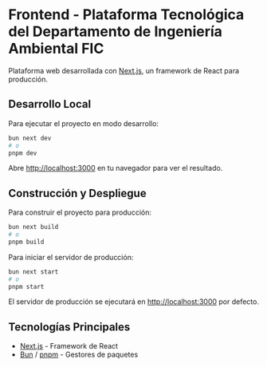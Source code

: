 # Frontend - Plataforma Tecnológica del Departamento de Ingeniería Ambiental FIC

Plataforma web desarrollada con [Next.js](https://nextjs.org), un framework de React para producción.

## Desarrollo Local

Para ejecutar el proyecto en modo desarrollo:

```bash
bun next dev
# o
pnpm dev
```

Abre [http://localhost:3000](http://localhost:3000) en tu navegador para ver el resultado.

## Construcción y Despliegue

Para construir el proyecto para producción:

```bash
bun next build
# o
pnpm build
```

Para iniciar el servidor de producción:

```bash
bun next start
# o
pnpm start
```

El servidor de producción se ejecutará en [http://localhost:3000](http://localhost:3000) por defecto.

## Tecnologías Principales

- [Next.js](https://nextjs.org) - Framework de React
- [Bun](https://bun.sh) / [pnpm](https://pnpm.io) - Gestores de paquetes